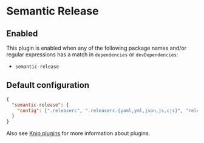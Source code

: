 # Semantic Release

## Enabled

This plugin is enabled when any of the following package names and/or regular expressions has a match in `dependencies`
or `devDependencies`:

- `semantic-release`

## Default configuration

```json
{
  "semantic-release": {
    "config": [".releaserc", ".releaserc.{yaml,yml,json,js,cjs}", "release.config.{js,cjs}", "package.json"]
  }
}
```

Also see [Knip plugins][1] for more information about plugins.

[1]: https://github.com/webpro/knip/blob/main/README.md#plugins
